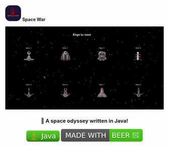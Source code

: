 <div align="center" style='display: inline; vertical-align: middle;'>

<img src='space_war.png' alt='Space War' height=50px width=50px style='padding-top: 15px'>
<b>Space War</b>

![Gameplay](spacewar.gif)

### 🚀 A space odyssey written in Java!

![Java](java.svg) ![Beer](beer.svg)

</div>
